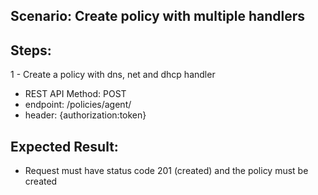 ## Scenario: Create policy with multiple handlers 
## Steps:

1 - Create a policy with dns, net and dhcp handler

- REST API Method: POST
- endpoint: /policies/agent/
- header: {authorization:token}


## Expected Result:
- Request must have status code 201 (created) and the policy must be created